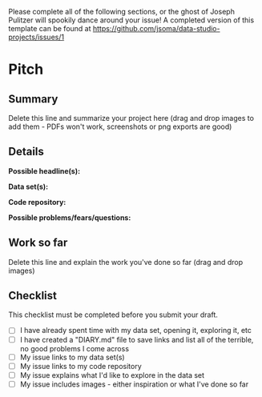 Please complete all of the following sections, or the ghost of Joseph Pulitzer will spookily dance around your issue! A completed version of this template can be found at https://github.com/jsoma/data-studio-projects/issues/1

# Pitch

## Summary

Delete this line and summarize your project here (drag and drop images to add them - PDFs won't work, screenshots or png exports are good)

## Details

**Possible headline(s):** 

**Data set(s):** 

**Code repository:** 
	
**Possible problems/fears/questions:** 

## Work so far

Delete this line and explain the work you've done so far (drag and drop images)

## Checklist

This checklist must be completed before you submit your draft.

- [ ] I have already spent time with my data set, opening it, exploring it, etc
- [ ] I have created a "DIARY.md" file to save links and list all of the terrible, no good problems I come across
- [ ] My issue links to my data set(s)
- [ ] My issue links to my code repository
- [ ] My issue explains what I'd like to explore in the data set
- [ ] My issue includes images - either inspiration or what I've done so far